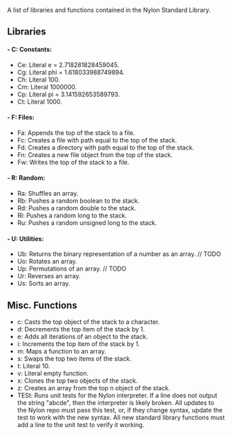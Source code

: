 A list of libraries and functions contained in the Nylon Standard Library.

## Libraries

#### - C: Constants:
- Ce: Literal e = 2.718281828459045.
- Cg: Literal phi = 1.618033988749894.
- Ch: Literal 100.
- Cm: Literal 1000000.
- Cp: Literal pi = 3.141592653589793.
- Ct: Literal 1000.

#### - F: Files:
- Fa: Appends the top of the stack to a file.
- Fc: Creates a file with path equal to the top of the stack.
- Fd: Creates a directory with path equal to the top of the stack.
- Fn: Creates a new file object from the top of the stack.
- Fw: Writes the top of the stack to a file.

#### - R: Random:
- Ra: Shuffles an array.
- Rb: Pushes a random boolean to the stack.
- Rd: Pushes a random double to the stack.
- Rl: Pushes a random long to the stack.
- Ru: Pushes a random unsigned long to the stack.

#### - U: Utilities:
- Ub: Returns the binary representation of a number as an array. // TODO
- Uo: Rotates an array.
- Up: Permutations of an array. // TODO
- Ur: Reverses an array.
- Us: Sorts an array.

## Misc. Functions
- c: Casts the top object of the stack to a character.
- d: Decrements the top item of the stack by 1.
- e: Adds all iterations of an object to the stack.
- i: Increments the top item of the stack by 1.
- m: Maps a function to an array.
- s: Swaps the top two items of the stack.
- t: Literal 10.
- v: Literal empty function.
- x: Clones the top two objects of the stack.
- z: Creates an array from the top n object of the stack.
- TESt: Runs unit tests for the Nylon interpreter. If a line does not output the string "abcde", then the interpreter is
likely broken. All updates to the Nylon repo must pass this test, or, if they change syntax, update the test to work with
the new syntax. All new standard library functions must add a line to the unit test to verify it working.
